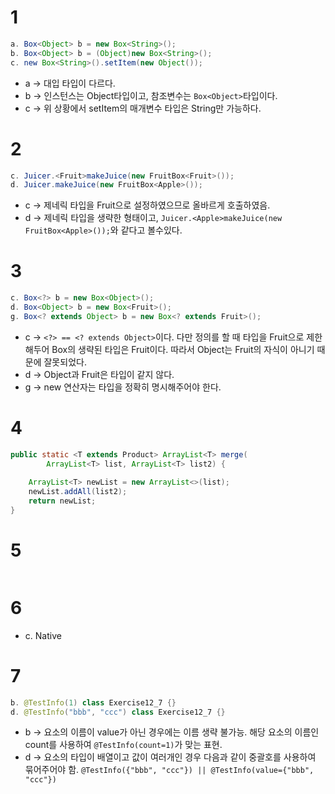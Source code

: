 # 1
```java
a. Box<Object> b = new Box<String>(); 
b. Box<Object> b = (Object)new Box<String>();
c. new Box<String>().setItem(new Object());
```
- a -> 대입 타입이 다르다.
- b -> 인스턴스는 Object타입이고, 참조변수는 ```Box<Object>```타입이다.
- c -> 위 상황에서 setItem의 매개변수 타입은 String만 가능하다.


# 2
```java
c. Juicer.<Fruit>makeJuice(new FruitBox<Fruit>());
d. Juicer.makeJuice(new FruitBox<Apple>());
```
- c -> 제네릭 타입을 Fruit으로 설정하였으므로 올바르게 호출하였음.
- d -> 제네릭 타입을 생략한 형태이고, ```Juicer.<Apple>makeJuice(new FruitBox<Apple>());```와 같다고 볼수있다.

# 3
```java
c. Box<?> b = new Box<Object>();
d. Box<Object> b = new Box<Fruit>();
g. Box<? extends Object> b = new Box<? extends Fruit>();
```
- c -> ```<?> == <? extends Object>```이다. 다만 정의를 할 때 타입을 Fruit으로 제한해두어 Box의 생략된 타입은 Fruit이다. 따라서 Object는 Fruit의 자식이 아니기 때문에 잘못되었다.
- d -> Object과 Fruit은 타입이 같지 않다.
- g -> new 연산자는 타입을 정확히 명시해주어야 한다.

# 4
```java
public static <T extends Product> ArrayList<T> merge(
        ArrayList<T> list, ArrayList<T> list2) {
    
    ArrayList<T> newList = new ArrayList<>(list);
    newList.addAll(list2);
    return newList;
}
```

# 5
```java

```

# 6
- c. Native

# 7
```java
b. @TestInfo(1) class Exercise12_7 {}
d. @TestInfo("bbb", "ccc") class Exercise12_7 {}
```
- b -> 요소의 이름이 value가 아닌 경우에는 이름 생략 불가능. 해당 요소의 이름인 count를 사용하여 ```@TestInfo(count=1)```가 맞는 표현.
- d -> 요소의 타입이 배열이고 값이 여러개인 경우 다음과 같이 중괄호를 사용하여 묶어주어야 함. ```@TestInfo({"bbb", "ccc"}) || @TestInfo(value={"bbb", "ccc"})```
